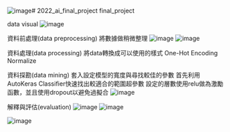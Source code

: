 ![image](https://github.com/Carly-Yang/2022_ai_final_project_auto/assets/110595051/924679f1-09e8-4982-a2e5-90571de90576)# 2022_ai_final_project
final_project

data visual
![image](https://github.com/Carly-Yang/2022_ai_final_project_auto/assets/110595051/9d649418-40a3-41ea-94f6-bde81490f835)

資料前處理(data preprocessing)
將數據做稍微整理
![image](https://github.com/Carly-Yang/2022_ai_final_project_auto/assets/110595051/1fec7bac-6d6f-4019-a8fe-284c52217fd2)
![image](https://github.com/Carly-Yang/2022_ai_final_project_auto/assets/110595051/d86735c3-1727-4754-81d3-5049917ba2c9)


資料處理(data processing)
將data轉換成可以使用的樣式
One-Hot Encoding
Normalize


資料探勘(data mining)
套入設定模型的寬度與尋找較佳的參數
首先利用AutoKeras Classifier快速找出較適合的範圍超參數
設定的層數使用relu做為激勵函數，並且使用dropout以避免過擬合
![image](https://github.com/Carly-Yang/2022_ai_final_project_auto/assets/110595051/1b46912f-d180-440e-b4f9-2dd510653911)


解釋與評估(evaluation)
![image](https://github.com/Carly-Yang/2022_ai_final_project_auto/assets/110595051/0b26460b-738d-4260-bccd-0b5824d509c2)
![image](https://github.com/Carly-Yang/2022_ai_final_project_auto/assets/110595051/6ff6c782-74aa-4776-8384-a31fb2595f3a)



![image](https://github.com/Carly-Yang/2022_ai_final_project_auto/assets/110595051/365a7b37-8ef6-41f5-88b9-1641dda284b2)
